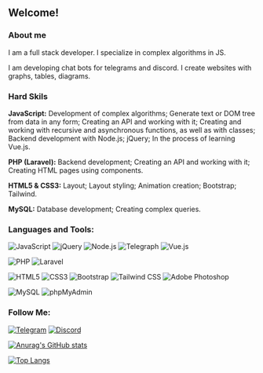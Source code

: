 ## Welcome!

### About me

I am a full stack developer. I specialize in complex algorithms in JS.

I am developing chat bots for telegrams and discord.
I create websites with graphs, tables, diagrams.

### Hard Skils

**JavaScript:** Development of complex algorithms; Generate text or DOM tree from data in any form; Creating an API and working with it; Creating and working with recursive and asynchronous functions, as well as with classes; Backend development with Node.js; jQuery; In the process of learning Vue.js.

**PHP (Laravel):** Backend development; Creating an API and working with it; Creating HTML pages using components.

**HTML5 & CSS3:** Layout; Layout styling; Animation creation; Bootstrap; Tailwind.

**MySQL:** Database development; Creating complex queries.

### Languages and Tools:
![JavaScript](https://img.shields.io/badge/-JavaScript-161b22?style=for-the-badge&logo=JavaScript&logoColor=E9D54D)
![jQuery](https://img.shields.io/badge/-jQuery-161b22?style=for-the-badge&logo=jQuery&logoColor=0769AD)
![Node.js](https://img.shields.io/badge/-Node.js-161b22?style=for-the-badge&logo=Node.js&logoColor=339933)
![Telegraph](https://img.shields.io/badge/-Telegraph-161b22?style=for-the-badge&logo=Telegraph&logoColor=FAFAFA)
![Vue.js](https://img.shields.io/badge/-Vue.js-161b22?style=for-the-badge&logo=Vue.js&logoColor=4FC08D)

![PHP](https://img.shields.io/badge/-PHP-161b22?style=for-the-badge&logo=PHP&logoColor=777BB4)
![Laravel](https://img.shields.io/badge/-Laravel-161b22?style=for-the-badge&logo=Laravel&logoColor=FF2D20)

![HTML5](https://img.shields.io/badge/-HTML5-161b22?style=for-the-badge&logo=HTML5&logoColor=E34F26)
![CSS3](https://img.shields.io/badge/-CSS3-161b22?style=for-the-badge&logo=CSS3&logoColor=1572B6)
![Bootstrap](https://img.shields.io/badge/-Bootstrap-161b22?style=for-the-badge&logo=Bootstrap&logoColor=7952B3)
![Tailwind CSS](https://img.shields.io/badge/-Tailwind%20CSS-161b22?style=for-the-badge&logo=TailwindCSS&logoColor=06B6D4)
![Adobe Photoshop](https://img.shields.io/badge/-Adobe%20Photoshop-161b22?style=for-the-badge&logo=AdobePhotoshop&logoColor=31A8FF)

![MySQL](https://img.shields.io/badge/-MySQL-161b22?style=for-the-badge&logo=MySQL&logoColor=4479A1)
![phpMyAdmin](https://img.shields.io/badge/-phpMyAdmin-161b22?style=for-the-badge&logo=phpMyAdmin&logoColor=6C78AF)

### Follow Me:
[![Telegram](https://img.shields.io/badge/-Telegram-161b22?style=for-the-badge&logo=telegram&logoColor=27A0D9)](https://t.me/ruskotwo)
[![Discord](https://img.shields.io/badge/-Discord-161b22?style=for-the-badge&logo=Discord&logoColor=5865F2)](https://discordapp.com/users/256114365894230018)

[![Anurag's GitHub stats](https://github-readme-stats.vercel.app/api?username=BVN4&theme=dark&show_icons=true&hide_border=true)](https://github.com/anuraghazra/github-readme-stats)

[![Top Langs](https://github-readme-stats.vercel.app/api/top-langs/?username=BVN4&layout=compact&theme=dark&show_icons=true&hide_border=true)](https://github.com/anuraghazra/github-readme-stats)
